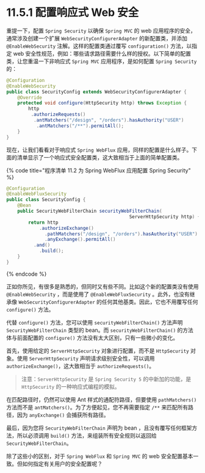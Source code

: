 # 11.5.1 配置响应式 Web 安全

重提一下，配置 `Spring Security` 以确保 `Spring MVC` 的 web 应用程序的安全，通常涉及创建一个扩展 `WebSecurityConfigurerAdapter` 的新配置类，并添加 `@EnableWebSecurity` 注解。这样的配置类通过覆写 `configuration()` 方法，以指定 web 安全性规范，例如：哪些请求路径需要什么样的授权。以下简单的配置类，让您重温一下非响应式 `Spring MVC` 应用程序，是如何配置 `Spring Security` 的：

```java
@Configuration
@EnableWebSecurity
public class SecurityConfig extends WebSecurityConfigurerAdapter {
    @Override
    protected void configure(HttpSecurity http) throws Exception {
        http
         .authorizeRequests()
          .antMatchers("/design", "/orders").hasAuthority("USER")
           .antMatchers("/**").permitAll();
    }
}
```

现在，让我们看看对于响应式 `Spring WebFlux` 应用，同样的配置是什么样子。下面的清单显示了一个响应式安全配置类，这大致相当于上面的简单配置类。

{% code title="程序清单 11.2 为 Spring WebFlux 应用配置 Spring Security" %}
```java
@Configuration
@EnableWebFluxSecurity
public class SecurityConfig {
    @Bean
    public SecurityWebFilterChain securityWebFilterChain(
                                             ServerHttpSecurity http) {
        return http
            .authorizeExchange()
              .pathMatchers("/design", "/orders").hasAuthority("USER")
              .anyExchange().permitAll()
          .and()
            .build();
    }
}
```
{% endcode %}

正如你所见，有很多是熟悉的，但同时又有些不同。比如这个新的配置类没有使用 `@EnableWebSecurity` ，而是使用了 `@EnableWebFluxSecurity` 。此外，也没有继承像 `WebSecurityConfigurerAdapter` 的任何其他基类。因此，它也不用覆写任何 `configure()` 方法。

代替 `configure()` 方法，您可以使用 `securityWebFilterChain()` 方法声明 `SecurityWebFilterChain` 类型的 bean。而 `securityWebFilterChain()` 的方法体与前面配置的 `configure()` 方法没有太大区别，只有一些微小的变化。

首先，使用给定的 `ServerHttpSecurity` 对象进行配置，而不是 `HttpSecurity` 对象。使用 `ServerHttpSecurity` 声明请求级别安全性，可以调用 `authorizeExchange()`，这大致相当于 `authorizeRequests()`。

> 注意：`ServerHttpSecurity` 是 `Spring Security 5` 的中新加的功能，是 `HttpSecurity` 的一种响应式编程的模拟。

在匹配路径时，仍然可以使用 Ant 样式的通配符路径，但要使用 `pathMatchers()` 方法而不是 `antMatchers()`。为了方便起见，您不再需要指定 `/**` 来匹配所有路径，因为 `anyExchange()` 会捕获所有路径。

最后，因为您将 `SecurityWebFilterChain` 声明为 bean ，且没有覆写任何框架方法，所以必须调用 `build()` 方法，来组装所有安全规则以返回给 `SecurityWebFilterChain`。

除了这些小的区别，对于 `Spring WebFlux` 和 `Spring MVC` 的 web 安全配置基本一致。但如何指定有关用户的安全配置呢？


